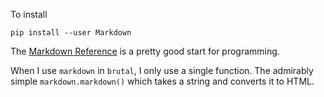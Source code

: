 [brutal]: #title "using Python Markdown"
[brutal]: #author "David Jones"
[brutal]: #date "2016-05-23"

To install

`pip install --user Markdown`

The [Markdown
Reference](https://pythonhosted.org/Markdown/reference.html) is
a pretty good start for programming.

When I use `markdown` in `brutal`, I only use a single function.
The admirably simple `markdown.markdown()` which takes a string
and converts it to HTML.
